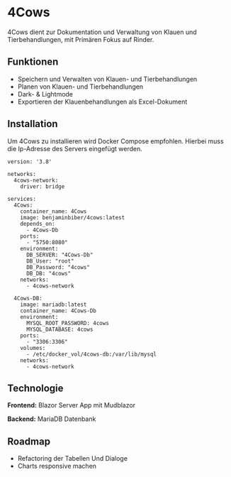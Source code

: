 # 4Cows

4Cows dient zur Dokumentation und Verwaltung von Klauen und Tierbehandlungen, mit Primären Fokus auf Rinder.
## Funktionen

- Speichern und Verwalten von Klauen- und Tierbehandlungen
- Planen von Klauen- und Tierbehandlungen
- Dark- & Lightmode
- Exportieren der Klauenbehandlungen als Excel-Dokument


## Installation

Um 4Cows zu installieren wird Docker Compose empfohlen. Hierbei muss die Ip-Adresse des Servers eingefügt werden.

```docker-compse
version: '3.8'

networks:
  4cows-network: 
    driver: bridge

services:
  4Cows:
    container_name: 4Cows
    image: benjaminbiber/4cows:latest
    depends_on:
      - 4Cows-Db
    ports:
      - "5750:8080"
    environment:
      DB_SERVER: "4Cows-Db"  
      DB_User: "root" 
      DB_Password: "4cows"
      DB_DB: "4cows"
    networks:
      - 4cows-network 

  4Cows-DB:
    image: mariadb:latest
    container_name: 4Cows-Db
    environment:
      MYSQL_ROOT_PASSWORD: 4cows
      MYSQL_DATABASE: 4cows
    ports:
      - "3306:3306"
    volumes:
      - /etc/docker_vol/4cows-db:/var/lib/mysql
    networks:
      - 4cows-network 

```


## Technologie

**Frontend:** Blazor Server App mit Mudblazor

**Backend:** MariaDB Datenbank


## Roadmap

- Refactoring der Tabellen Und Dialoge
- Charts responsive machen
